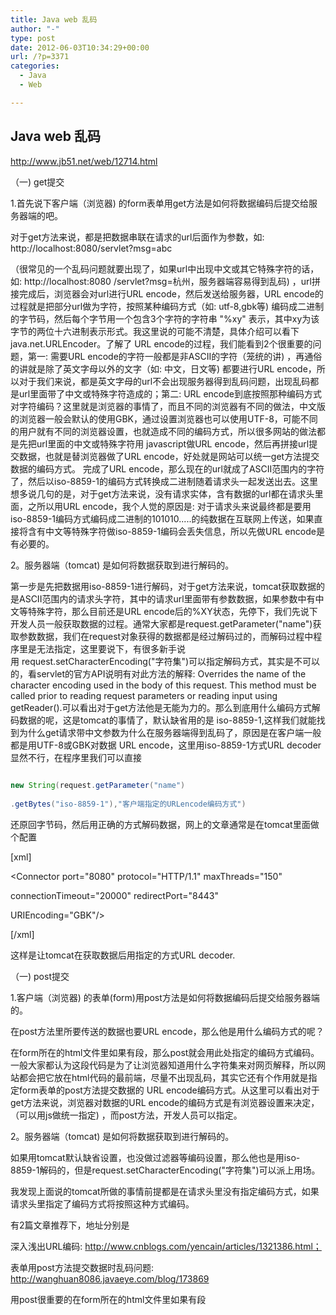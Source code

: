 ```yaml
---
title: Java web 乱码
author: "-"
type: post
date: 2012-06-03T10:34:29+00:00
url: /?p=3371
categories:
  - Java
  - Web

---
```

## Java web 乱码
http://www.jb51.net/web/12714.html
  
（一) get提交
  
1.首先说下客户端（浏览器) 的form表单用get方法是如何将数据编码后提交给服务器端的吧。

对于get方法来说，都是把数据串联在请求的url后面作为参数，如: http://localhost:8080/servlet?msg=abc
  
（很常见的一个乱码问题就要出现了，如果url中出现中文或其它特殊字符的话，如: http://localhost:8080 /servlet?msg=杭州，服务器端容易得到乱码) ，url拼接完成后，浏览器会对url进行URL encode，然后发送给服务器，URL encode的过程就是把部分url做为字符，按照某种编码方式（如: utf-8,gbk等) 编码成二进制的字节码，然后每个字节用一个包含3个字符的字符串 "%xy" 表示，其中xy为该字节的两位十六进制表示形式。我这里说的可能不清楚，具体介绍可以看下java.net.URLEncoder。了解了 URL encode的过程，我们能看到2个很重要的问题，第一: 需要URL encode的字符一般都是非ASCII的字符（笼统的讲) ，再通俗的讲就是除了英文字母以外的文字（如: 中文，日文等) 都要进行URL encode，所以对于我们来说，都是英文字母的url不会出现服务器得到乱码问题，出现乱码都是url里面带了中文或特殊字符造成的；第二: URL encode到底按照那种编码方式对字符编码？这里就是浏览器的事情了，而且不同的浏览器有不同的做法，中文版的浏览器一般会默认的使用GBK，通过设置浏览器也可以使用UTF-8，可能不同的用户就有不同的浏览器设置，也就造成不同的编码方式，所以很多网站的做法都是先把url里面的中文或特殊字符用 javascript做URL encode，然后再拼接url提交数据，也就是替浏览器做了URL encode，好处就是网站可以统一get方法提交数据的编码方式。 完成了URL encode，那么现在的url就成了ASCII范围内的字符了，然后以iso-8859-1的编码方式转换成二进制随着请求头一起发送出去。这里想多说几句的是，对于get方法来说，没有请求实体，含有数据的url都在请求头里面，之所以用URL encode，我个人觉的原因是: 对于请求头来说最终都是要用iso-8859-1编码方式编码成二进制的101010.....的纯数据在互联网上传送，如果直接将含有中文等特殊字符做iso-8859-1编码会丢失信息，所以先做URL encode是有必要的。
  
2。服务器端（tomcat) 是如何将数据获取到进行解码的。
  
第一步是先把数据用iso-8859-1进行解码，对于get方法来说，tomcat获取数据的是ASCII范围内的请求头字符，其中的请求url里面带有参数数据，如果参数中有中文等特殊字符，那么目前还是URL encode后的%XY状态，先停下，我们先说下开发人员一般获取数据的过程。通常大家都是request.getParameter("name")获取参数数据，我们在request对象获得的数据都是经过解码过的，而解码过程中程序里是无法指定，这里要说下，有很多新手说用 request.setCharacterEncoding("字符集")可以指定解码方式，其实是不可以的，看servlet的官方API说明有对此方法的解释: Overrides the name of the character encoding used in the body of this request. This method must be called prior to reading request parameters or reading input using getReader().可以看出对于get方法他是无能为力的。那么到底用什么编码方式解码数据的呢，这是tomcat的事情了，默认缺省用的是 iso-8859-1,这样我们就能找到为什么get请求带中文参数为什么在服务器端得到乱码了，原因是在客户端一般都是用UTF-8或GBK对数据 URL encode，这里用iso-8859-1方式URL decoder显然不行，在程序里我们可以直接

```java
  
new String(request.getParameter("name")
  
.getBytes("iso-8859-1"),"客户端指定的URLencode编码方式")

```

还原回字节码，然后用正确的方式解码数据，网上的文章通常是在tomcat里面做个配置

[xml]

<Connector port="8080" protocol="HTTP/1.1" maxThreads="150"
  
connectionTimeout="20000" redirectPort="8443"
  
URIEncoding="GBK"/>

[/xml]

这样是让tomcat在获取数据后用指定的方式URL decoder.

（一) post提交
  
1.客户端（浏览器) 的表单(form)用post方法是如何将数据编码后提交给服务器端的。
  
在post方法里所要传送的数据也要URL encode，那么他是用什么编码方式的呢？
  
在form所在的html文件里如果有段<meta http-equiv="Content-Type" content="text/html; charset=字符集（GBK，utf-8等) "/>，那么post就会用此处指定的编码方式编码。一般大家都认为这段代码是为了让浏览器知道用什么字符集来对网页解释，所以网站都会把它放在html代码的最前端，尽量不出现乱码，其实它还有个作用就是指定form表单的post方法提交数据的 URL encode编码方式。从这里可以看出对于get方法来说，浏览器对数据的URL encode的编码方式是有浏览器设置来决定，（可以用js做统一指定) ，而post方法，开发人员可以指定。
  
2。服务器端（tomcat) 是如何将数据获取到进行解码的。
  
如果用tomcat默认缺省设置，也没做过滤器等编码设置，那么他也是用iso-8859-1解码的，但是request.setCharacterEncoding("字符集")可以派上用场。

我发现上面说的tomcat所做的事情前提都是在请求头里没有指定编码方式，如果请求头里指定了编码方式将按照这种方式编码。
  
有2篇文章推荐下，地址分别是
  
深入浅出URL编码: http://www.cnblogs.com/yencain/articles/1321386.html；
  
表单用post方法提交数据时乱码问题: http://wanghuan8086.javaeye.com/blog/173869

用post很重要的在form所在的html文件里如果有段<meta http-equiv="Content-Type" content="text/html; charset=字符集（GBK，utf-8等) "/>